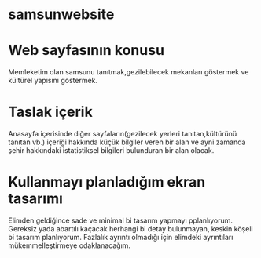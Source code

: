 # samsunwebsite


# Web sayfasının konusu
Memleketim olan samsunu tanıtmak,gezilebilecek mekanları göstermek ve kültürel yapısını göstermek.

# Taslak içerik
Anasayfa içerisinde diğer sayfaların(gezilecek yerleri tanıtan,kültürünü tanıtan vb.) içeriği hakkında
küçük bilgiler veren bir alan ve ayni zamanda şehir hakkındaki istatistiksel bilgileri bulunduran bir alan olacak.

# Kullanmayı planladığım ekran tasarımı
Elimden geldiğince sade ve minimal bi tasarım yapmayı pplanlıyorum.
Gereksiz yada abartılı kaçacak herhangi bi detay bulunmayan, keskin köşeli bi tasarım planlıyorum.
Fazlalık ayrıntı olmadığı için elimdeki ayrıntıları mükemmelleştirmeye odaklanacağım.






